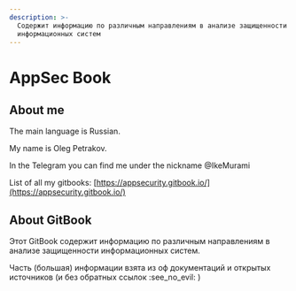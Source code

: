 ```yaml
---
description: >-
  Содержит информацию по различным направлениям в анализе защищенности
  информационных систем
---
```


# AppSec Book

## About me

The main language is Russian.

My name is Oleg Petrakov.&#x20;

In the Telegram you can find me under the nickname @IkeMurami

List of all my gitbooks: [https://appsecurity.gitbook.io/](https://appsecurity.gitbook.io/)

## About GitBook

Этот GitBook содержит информацию по различным направлениям в анализе защищенности информационных систем.

Часть (большая) информации взята из оф документаций и открытых источников (и без обратных ссылок :see\_no\_evil: )
